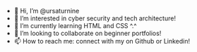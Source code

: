 - 👋 Hi, I’m @ursaturnine
- 👀 I’m interested in cyber security and tech architecture!
- 🌱 I’m currently learning HTML and CSS ^.^
- 💞️ I’m looking to collaborate on beginner portfolios!
- 📫 How to reach me: connect with my on Github or Linkedin!

<!---
ursaturnine/ursaturnine is a ✨ special ✨ repository because its `README.md` (this file) appears on your GitHub profile.
You can click the Preview link to take a look at your changes.
--->
